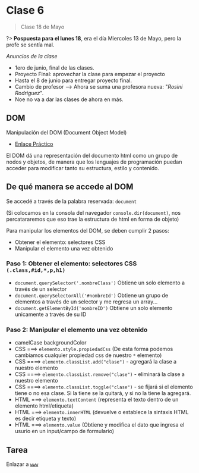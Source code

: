 # Clase 6

>Clase 18 de Mayo

?> **Pospuesta para el lunes 18**, era el día Miercoles 13 de Mayo, pero la profe se sentía mal.

_Anuncios de la clase_

* 1ero de junio, final de las clases.
* Proyecto Final: aprovechar la clase para empezar el proyecto
* Hasta el 8 de junio para entregar proyecto final.
* Cambio de profesor --> Ahora se suma una profesora nueva: "_Rosini Rodriguez_".
* Noe no va a dar las clases de ahora en más.

## DOM

Manipulación del DOM (Document Object Model)

* [Enlace Práctico](https:keen-wilson-691412.netlify.app/)

El DOM dá una representación del documento html como un grupo de nodos y objetos, de manera que los lenguajes de programación puedan acceder para modificar tanto su estructura, estilo y contenido.

## De qué manera se accede al DOM

Se accedé a través de la palabra reservada: `document`

(Si colocamos en la consola del navegador `console.dir(document)`, nos percatararemos que eso trae la estructura de html en forma de objeto)

Para manipular los elementos del DOM, se deben cumplir 2 pasos:

* Obtener el elemento: selectores CSS
* Manipular el elemento una vez obtenido

### Paso 1: Obtener el elemento: selectores CSS `(.class,#id,*,p,h1)`

* `document.querySelector('.nombreClass')`
Obtiene un solo elemento a través de un selector
* `document.querySelectorAll('#nombreId')`
Obtiene un grupo de elementos a través de un selector y me regresa un array...
* `document.getElementById('nombreID')`
Obtiene un solo elemento unicamente a través de su ID

### Paso 2: Manipular el elemento una vez obtenido

* camelCase backgroundColor
* CSS ===> `elemento.style.propiedadCss` (De esta forma podemos cambiamos cualquier propiedad css de nuestro `*` elemento)
* CSS ====> `elemento.classList.add("clase")` - agregará la clase a nuestro elemento
* CSS ====> `elemento.classList.remove("clase")` - eliminará la clase a nuestro elemento
* CSS ====> `elemento.classList.toggle("clase")` - se fijará si el elemento tiene o no esa clase. Si la tiene se la quitará, y si no la tiene la agregará.
* HTML ===> `elemento.textContent` (representa el texto dentro de un elemento html/etiqueta)
* HTML ===> `elemento.innerHTML` (devuelve o establece la sintaxis HTML es decir etiqueta y texto)
* HTML ===> `elemento.value` (Obtiene y modifica el dato que ingresa el usurio en un input/campo de formulario)

## Tarea

Enlazar a [`www`](https://sidval.github.io/www/curso/ns/claseJS6.html)
